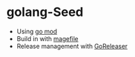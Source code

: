 golang-Seed
===========

- Using [go mod](https://github.com/golang/go/wiki/Modules)
- Build in with [magefile](https://magefile.org/)
- Release management with [GoReleaser](https://goreleaser.com/)